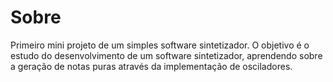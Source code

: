 # Sobre
Primeiro mini projeto de um simples software sintetizador. O objetivo é o estudo do desenvolvimento de um software sintetizador, aprendendo sobre a geração de notas puras através da implementação de osciladores.
